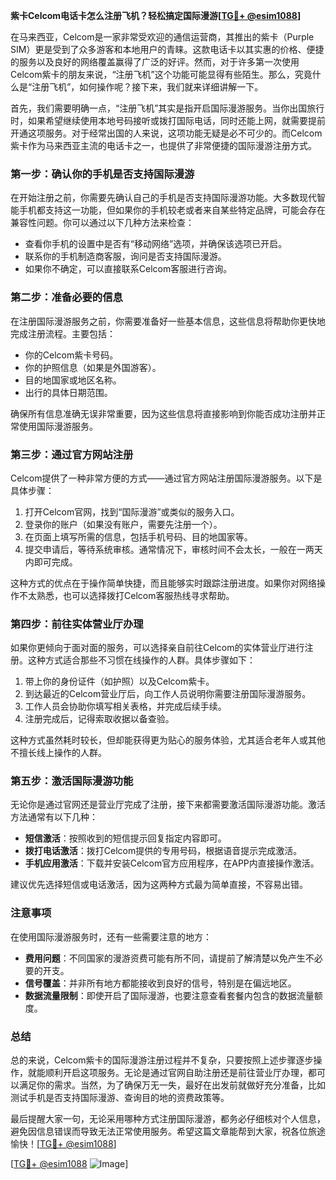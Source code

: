 **紫卡Celcom电话卡怎么注册飞机？轻松搞定国际漫游[[TG💪+ @esim1088](https://t.me/s/esim1088)]**

在马来西亚，Celcom是一家非常受欢迎的通信运营商，其推出的紫卡（Purple SIM）更是受到了众多游客和本地用户的青睐。这款电话卡以其实惠的价格、便捷的服务以及良好的网络覆盖赢得了广泛的好评。然而，对于许多第一次使用Celcom紫卡的朋友来说，“注册飞机”这个功能可能显得有些陌生。那么，究竟什么是“注册飞机”，如何操作呢？接下来，我们就来详细讲解一下。

首先，我们需要明确一点，“注册飞机”其实是指开启国际漫游服务。当你出国旅行时，如果希望继续使用本地号码接听或拨打国际电话，同时还能上网，就需要提前开通这项服务。对于经常出国的人来说，这项功能无疑是必不可少的。而Celcom紫卡作为马来西亚主流的电话卡之一，也提供了非常便捷的国际漫游注册方式。

### **第一步：确认你的手机是否支持国际漫游**
在开始注册之前，你需要先确认自己的手机是否支持国际漫游功能。大多数现代智能手机都支持这一功能，但如果你的手机较老或者来自某些特定品牌，可能会存在兼容性问题。你可以通过以下几种方法来检查：
- 查看你手机的设置中是否有“移动网络”选项，并确保该选项已开启。
- 联系你的手机制造商客服，询问是否支持国际漫游。
- 如果你不确定，可以直接联系Celcom客服进行咨询。

### **第二步：准备必要的信息**
在注册国际漫游服务之前，你需要准备好一些基本信息，这些信息将帮助你更快地完成注册流程。主要包括：
- 你的Celcom紫卡号码。
- 你的护照信息（如果是外国游客）。
- 目的地国家或地区名称。
- 出行的具体日期范围。

确保所有信息准确无误非常重要，因为这些信息将直接影响到你能否成功注册并正常使用国际漫游服务。

### **第三步：通过官方网站注册**
Celcom提供了一种非常方便的方式——通过官方网站注册国际漫游服务。以下是具体步骤：
1. 打开Celcom官网，找到“国际漫游”或类似的服务入口。
2. 登录你的账户（如果没有账户，需要先注册一个）。
3. 在页面上填写所需的信息，包括手机号码、目的地国家等。
4. 提交申请后，等待系统审核。通常情况下，审核时间不会太长，一般在一两天内即可完成。

这种方式的优点在于操作简单快捷，而且能够实时跟踪注册进度。如果你对网络操作不太熟悉，也可以选择拨打Celcom客服热线寻求帮助。

### **第四步：前往实体营业厅办理**
如果你更倾向于面对面的服务，可以选择亲自前往Celcom的实体营业厅进行注册。这种方式适合那些不习惯在线操作的人群。具体步骤如下：
1. 带上你的身份证件（如护照）以及Celcom紫卡。
2. 到达最近的Celcom营业厅后，向工作人员说明你需要注册国际漫游服务。
3. 工作人员会协助你填写相关表格，并完成后续手续。
4. 注册完成后，记得索取收据以备查验。

这种方式虽然耗时较长，但却能获得更为贴心的服务体验，尤其适合老年人或其他不擅长线上操作的人群。

### **第五步：激活国际漫游功能**
无论你是通过官网还是营业厅完成了注册，接下来都需要激活国际漫游功能。激活方法通常有以下几种：
- **短信激活**：按照收到的短信提示回复指定内容即可。
- **拨打电话激活**：拨打Celcom提供的专用号码，根据语音提示完成激活。
- **手机应用激活**：下载并安装Celcom官方应用程序，在APP内直接操作激活。

建议优先选择短信或电话激活，因为这两种方式最为简单直接，不容易出错。

### **注意事项**
在使用国际漫游服务时，还有一些需要注意的地方：
- **费用问题**：不同国家的漫游资费可能有所不同，请提前了解清楚以免产生不必要的开支。
- **信号覆盖**：并非所有地方都能接收到良好的信号，特别是在偏远地区。
- **数据流量限制**：即使开启了国际漫游，也要注意查看套餐内包含的数据流量额度。

### **总结**
总的来说，Celcom紫卡的国际漫游注册过程并不复杂，只要按照上述步骤逐步操作，就能顺利开启这项服务。无论是通过官网自助注册还是前往营业厅办理，都可以满足你的需求。当然，为了确保万无一失，最好在出发前就做好充分准备，比如测试手机是否支持国际漫游、查询目的地的资费政策等。

最后提醒大家一句，无论采用哪种方式注册国际漫游，都务必仔细核对个人信息，避免因信息错误而导致无法正常使用服务。希望这篇文章能帮到大家，祝各位旅途愉快！[[TG💪+ @esim1088](https://t.me/s/esim1088)]

[[TG💪+ @esim1088](https://t.me/s/esim1088) ![Image](https://i.postimg.cc/4NQfJmqS/Snipaste-2025-05-13-00-14-12.png)]